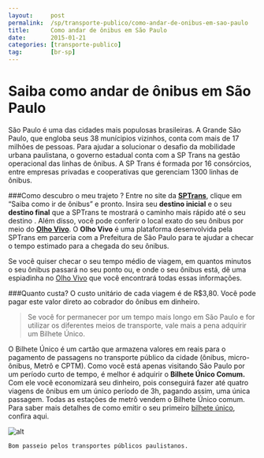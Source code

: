 ```yaml
---
layout:     post
permalink:  /sp/transporte-publico/como-andar-de-onibus-em-sao-paulo
title:      Como andar de ônibus em São Paulo
date:       2015-01-21
categories: [transporte-publico]
tag:        [br-sp]
---
```


# Saiba como andar de ônibus em São Paulo

São Paulo é uma das cidades mais populosas brasileiras. A Grande São Paulo, que engloba seus 38 munícipios vizinhos, conta com mais de 17 milhões de pessoas. Para ajudar a solucionar o desafio da mobilidade urbana paulistana, o governo estadual conta com a SP Trans na gestão operacional das linhas de ônibus. A SP Trans é formada por 16 consórcios, entre empresas privadas e cooperativas que gerenciam 1300 linhas de ônibus. 
	
###Como descubro o meu trajeto ?
Entre no site da **[SPTrans]**, clique em “Saiba como ir de ônibus” e pronto. Insira seu **destino inicial** e o seu **destino final** que a SPTrans te mostrará o caminho mais rápido até o seu destino . 
Além disso, você pode conferir o local exato do seu ônibus por meio do **[Olho Vivo]**. O **Olho Vivo** é uma plataforma desenvolvida pela SPTrans em parceria com a Prefeitura de São Paulo para te ajudar a checar o tempo estimado para a chegada do seu ônibus. 

Se você quiser checar o seu tempo médio de viagem, em quantos minutos o seu ônibus passará no seu ponto ou, e onde o seu ônibus está, dê uma espiadinha no [Olho Vivo] que você encontrará todas essas informações. 

###Quanto custa?
O custo unitário de cada viagem é de R$3,80. Você pode pagar este valor direto ao cobrador do ônibus em dinheiro.

> Se você for permanecer por um tempo mais longo em São Paulo e for utilizar os diferentes meios de transporte, vale mais a pena adquirir
> um Bilhete Único.

O Bilhete Único é um cartão que armazena valores em reais para o pagamento de passagens no transporte público da cidade (ônibus, micro-ônibus, Metrô e CPTM). Como você está apenas visitando São Paulo por um período curto de tempo, é melhor é adquirir o **Bilhete Único Comum.** Com ele você economizará seu dinheiro, pois  conseguirá fazer até quatro viagens de ônibus em um único período de 3h, pagando assim, uma única passagem. Todas as estações de metrô vendem o Bilhete Único comum. 
Para saber mais detalhes de como emitir o seu primeiro [bilhete único], confira aqui. 

![alt][image1]

    Bom passeio pelos transportes públicos paulistanos.



[image1]:    https://encrypted-tbn2.gstatic.com/images?q=tbn:ANd9GcQwGRWpJSvjSmNF4aRJ3clvJ6Dbh8ulIJNOeA_g57plwh_mgo__

[olho vivo]: (http://olhovivo.sptrans.com.br/)
[SPTrans]: http://www.sptrans.com.br/
[Bilhete Único]:  http://bilheteunico.sptrans.com.br/
